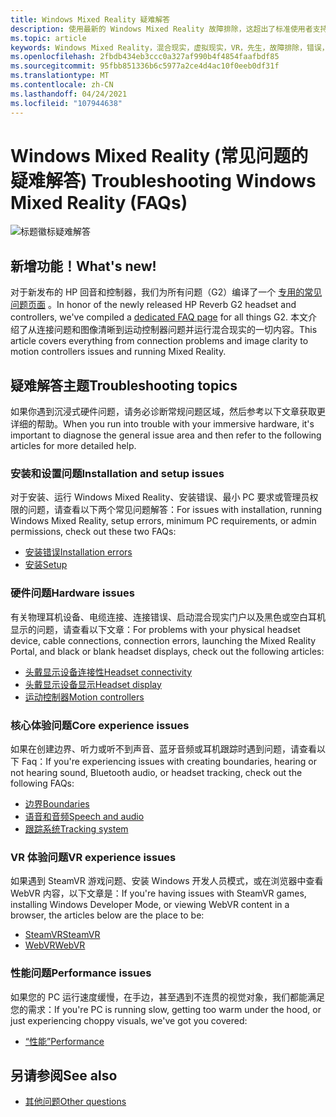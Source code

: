 ```yaml
---
title: Windows Mixed Reality 疑难解答
description: 使用最新的 Windows Mixed Reality 故障排除，这超出了标准使用者支持文档的范围。
ms.topic: article
keywords: Windows Mixed Reality，混合现实，虚拟现实，VR，先生，故障排除，错误，帮助，支持
ms.openlocfilehash: 2fbdb434eb3ccc0a327af990b4f4854faafbdf85
ms.sourcegitcommit: 95fbb851336b6c5977a2ce4d4ac10f0eeb0df31f
ms.translationtype: MT
ms.contentlocale: zh-CN
ms.lasthandoff: 04/24/2021
ms.locfileid: "107944638"
---
```

# <a name="troubleshooting-windows-mixed-reality-faqs"></a><span data-ttu-id="a6a12-104">Windows Mixed Reality (常见问题的疑难解答) </span><span class="sxs-lookup"><span data-stu-id="a6a12-104">Troubleshooting Windows Mixed Reality (FAQs)</span></span>

![标题徽标疑难解答](images/1050px-Mixedrealityportal.png)

## <a name="whats-new"></a><span data-ttu-id="a6a12-106">新增功能！</span><span class="sxs-lookup"><span data-stu-id="a6a12-106">What's new!</span></span>

<span data-ttu-id="a6a12-107">对于新发布的 HP 回音和控制器，我们为所有问题（G2）编译了一个 [专用的常见问题页面](reverbG2-faq.yml) 。</span><span class="sxs-lookup"><span data-stu-id="a6a12-107">In honor of the newly released HP Reverb G2 headset and controllers, we've compiled a [dedicated FAQ page](reverbG2-faq.yml) for all things G2.</span></span> <span data-ttu-id="a6a12-108">本文介绍了从连接问题和图像清晰到运动控制器问题并运行混合现实的一切内容。</span><span class="sxs-lookup"><span data-stu-id="a6a12-108">This article covers everything from connection problems and image clarity to motion controllers issues and running Mixed Reality.</span></span>

## <a name="troubleshooting-topics"></a><span data-ttu-id="a6a12-109">疑难解答主题</span><span class="sxs-lookup"><span data-stu-id="a6a12-109">Troubleshooting topics</span></span>

<span data-ttu-id="a6a12-110">如果你遇到沉浸式硬件问题，请务必诊断常规问题区域，然后参考以下文章获取更详细的帮助。</span><span class="sxs-lookup"><span data-stu-id="a6a12-110">When you run into trouble with your immersive hardware, it's important to diagnose the general issue area and then refer to the following articles for more detailed help.</span></span> 

### <a name="installation-and-setup-issues"></a><span data-ttu-id="a6a12-111">安装和设置问题</span><span class="sxs-lookup"><span data-stu-id="a6a12-111">Installation and setup issues</span></span>

<span data-ttu-id="a6a12-112">对于安装、运行 Windows Mixed Reality、安装错误、最小 PC 要求或管理员权限的问题，请查看以下两个常见问题解答：</span><span class="sxs-lookup"><span data-stu-id="a6a12-112">For issues with installation, running Windows Mixed Reality, setup errors, minimum PC requirements, or admin permissions, check out these two FAQs:</span></span>

- [<span data-ttu-id="a6a12-113">安装错误</span><span class="sxs-lookup"><span data-stu-id="a6a12-113">Installation errors</span></span>](installation_errors.md)
- [<span data-ttu-id="a6a12-114">安装</span><span class="sxs-lookup"><span data-stu-id="a6a12-114">Setup</span></span>](wmr-setup-faq.yml)

### <a name="hardware-issues"></a><span data-ttu-id="a6a12-115">硬件问题</span><span class="sxs-lookup"><span data-stu-id="a6a12-115">Hardware issues</span></span>

<span data-ttu-id="a6a12-116">有关物理耳机设备、电缆连接、连接错误、启动混合现实门户以及黑色或空白耳机显示的问题，请查看以下文章：</span><span class="sxs-lookup"><span data-stu-id="a6a12-116">For problems with your physical headset device, cable connections, connection errors, launching the Mixed Reality Portal, and black or blank headset displays, check out the following articles:</span></span>

- [<span data-ttu-id="a6a12-117">头戴显示设备连接性</span><span class="sxs-lookup"><span data-stu-id="a6a12-117">Headset connectivity</span></span>](headset-connectivity.md)
- [<span data-ttu-id="a6a12-118">头戴显示设备显示</span><span class="sxs-lookup"><span data-stu-id="a6a12-118">Headset display</span></span>](headset-display.md)
- [<span data-ttu-id="a6a12-119">运动控制器</span><span class="sxs-lookup"><span data-stu-id="a6a12-119">Motion controllers</span></span>](motion-controller-problems.md)

### <a name="core-experience-issues"></a><span data-ttu-id="a6a12-120">核心体验问题</span><span class="sxs-lookup"><span data-stu-id="a6a12-120">Core experience issues</span></span>

<span data-ttu-id="a6a12-121">如果在创建边界、听力或听不到声音、蓝牙音频或耳机跟踪时遇到问题，请查看以下 Faq：</span><span class="sxs-lookup"><span data-stu-id="a6a12-121">If you're experiencing issues with creating boundaries, hearing or not hearing sound, Bluetooth audio, or headset tracking, check out the following FAQs:</span></span>

- [<span data-ttu-id="a6a12-122">边界</span><span class="sxs-lookup"><span data-stu-id="a6a12-122">Boundaries</span></span>](boundary-questions.md)
- [<span data-ttu-id="a6a12-123">语音和音频</span><span class="sxs-lookup"><span data-stu-id="a6a12-123">Speech and audio</span></span>](speech-and-audio.md)
- [<span data-ttu-id="a6a12-124">跟踪系统</span><span class="sxs-lookup"><span data-stu-id="a6a12-124">Tracking system</span></span>](tracking.md)

### <a name="vr-experience-issues"></a><span data-ttu-id="a6a12-125">VR 体验问题</span><span class="sxs-lookup"><span data-stu-id="a6a12-125">VR experience issues</span></span>

<span data-ttu-id="a6a12-126">如果遇到 SteamVR 游戏问题、安装 Windows 开发人员模式，或在浏览器中查看 WebVR 内容，以下文章是：</span><span class="sxs-lookup"><span data-stu-id="a6a12-126">If you're having issues with SteamVR games, installing Windows Developer Mode, or viewing WebVR content in a browser, the articles below are the place to be:</span></span>

- [<span data-ttu-id="a6a12-127">SteamVR</span><span class="sxs-lookup"><span data-stu-id="a6a12-127">SteamVR</span></span>](steamvr-questions.md)
- [<span data-ttu-id="a6a12-128">WebVR</span><span class="sxs-lookup"><span data-stu-id="a6a12-128">WebVR</span></span>](webvr-questions.md)

### <a name="performance-issues"></a><span data-ttu-id="a6a12-129">性能问题</span><span class="sxs-lookup"><span data-stu-id="a6a12-129">Performance issues</span></span> 

<span data-ttu-id="a6a12-130">如果您的 PC 运行速度缓慢，在手边，甚至遇到不连贯的视觉对象，我们都能满足您的需求：</span><span class="sxs-lookup"><span data-stu-id="a6a12-130">If you're PC is running slow, getting too warm under the hood, or just experiencing choppy visuals, we've got you covered:</span></span>

- [<span data-ttu-id="a6a12-131">“性能”</span><span class="sxs-lookup"><span data-stu-id="a6a12-131">Performance</span></span>](performance-questions.md)

## <a name="see-also"></a><span data-ttu-id="a6a12-132">另请参阅</span><span class="sxs-lookup"><span data-stu-id="a6a12-132">See also</span></span>
- [<span data-ttu-id="a6a12-133">其他问题</span><span class="sxs-lookup"><span data-stu-id="a6a12-133">Other questions</span></span>](other-questions.md)
